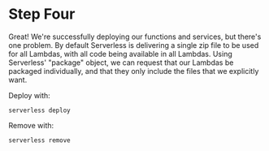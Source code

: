 # Step Four

Great! We're successfully deploying our functions and services, but there's one problem. By default Serverless is delivering a single zip file to be used for all Lambdas, with all code being available in all Lambdas. Using Serverless' "package" object, we can request that our Lambdas be packaged individually, and that they only include the files that we explicitly want.

Deploy with:

`serverless deploy`

Remove with:

`serverless remove`